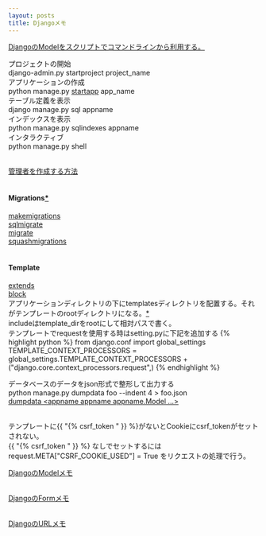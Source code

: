 ```yaml
---
layout: posts
title: Djangoメモ 
---
```

[DjangoのModelをスクリプトでコマンドラインから利用する。](/2014/02/08/django_model_command_line_script.html) 
<br/>

プロジェクトの開始   
django-admin.py startproject project_name  
アプリケーションの作成   
python manage.py [startapp](https://docs.djangoproject.com/en/1.7/ref/django-admin/#startapp-app-label-destination) app_name    
テーブル定義を表示   
django manage.py sql appname  
インデックスを表示  
python manage.py sqlindexes appname   
インタラクティブ   
python manage.py shell   
<br/>

[管理者を作成する方法](https://docs.djangoproject.com/en/1.7/intro/tutorial02/#creating-an-admin-user)   
<br/>

#### Migrations[*](https://docs.djangoproject.com/en/1.7/topics/migrations/#module-django.db.migrations)
[makemigrations](https://docs.djangoproject.com/en/1.7/ref/django-admin/#django-admin-makemigrations)      
[sqlmigrate](https://docs.djangoproject.com/en/1.7/ref/django-admin/#django-admin-sqlmigrate)      
[migrate](https://docs.djangoproject.com/en/1.7/ref/django-admin/#django-admin-migrate)      
[squashmigrations](https://docs.djangoproject.com/en/1.7/ref/django-admin/#django-admin-squashmigrations)      
<br/>
   
#### Template
[extends](https://docs.djangoproject.com/en/1.7/ref/templates/builtins/#extends)   
[block](https://docs.djangoproject.com/en/1.7/ref/templates/builtins/#block)   
アプリケーションディレクトリの下にtemplatesディレクトリを配置する。それがテンプレートのrootディレクトリになる。[*](https://docs.djangoproject.com/en/1.7/ref/templates/api/#django.template.loaders.app_directories.Loader)   
includeはtemplate_dirをrootにして相対パスで書く。     
テンプレートでrequestを使用する時はsetting.pyに下記を追加する
{% highlight python %}
from django.conf import global_settings
TEMPLATE_CONTEXT_PROCESSORS = global_settings.TEMPLATE_CONTEXT_PROCESSORS + ("django.core.context_processors.request",)
{% endhighlight %}
<br/>
   
データベースのデータをjson形式で整形して出力する     
python manage.py dumpdata foo --indent 4 &gt; foo.json  
[dumpdata &lt;appname appname appname.Model ...&gt;](https://docs.djangoproject.com/en/1.6/ref/django-admin/#dumpdata-appname-appname-appname-model)  
<br/>
  
テンプレートに{{ "{% csrf_token " }} %}がないとCookieにcsrf_tokenがセットされない。    
{{ "{% csrf_token " }} %} なしでセットするには
request.META["CSRF_COOKIE_USED"] = True
をリクエストの処理で行う。
<br/>

[DjangoのModelメモ](/2014/11/29/django-model.html)  
<br/>

[DjangoのFormメモ](/2014/12/02/django-forms.html)  
<br/>

[DjangoのURLメモ](/2014/12/09/django-url.html)
<br/>


